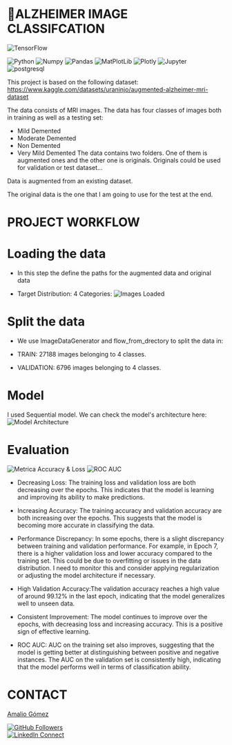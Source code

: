 
# 📑ALZHEIMER IMAGE CLASSIFCATION
![TensorFlow](https://img.shields.io/badge/TensorFlow-%23FF6F00.svg?style=for-the-badge&logo=TensorFlow&logoColor=white)


![Python](https://img.shields.io/badge/Python-100000?style=flat&logo=python&logoColor=FFFFFF&labelColor=5C5C5C&color=3776AB)
![Numpy](https://img.shields.io/badge/NumPy-100000?style=flat&logo=Numpy&logoColor=FFFFFF&labelColor=5C5C5C&color=013243)
![Pandas](https://img.shields.io/badge/Pandas-100000?style=flat&logo=Pandas&logoColor=FFFFFF&labelColor=5C5C5C&color=150458)
![MatPlotLib](https://img.shields.io/badge/MatPlotLib-100000?style=flat&logo=LOT-Polish-Airlines&logoColor=FFFFFF&labelColor=5C5C5C&color=E4637C)
![Plotly](https://img.shields.io/badge/Plotly-100000?style=flat&logo=Plotly&logoColor=FFFFFF&labelColor=5C5C5C&color=3F4F75)
![Jupyter](https://img.shields.io/badge/Jupyter-100000?style=flat&logo=Jupyter&logoColor=FFFFFF&labelColor=5C5C5C&color=F37626)
![postgresql](https://img.shields.io/badge/SQL-100000?style=flat&logo=postgresql&logoColor=FFFFFF&labelColor=5C5C5C&color=CC2927)


This project is based on the following dataset:  https://www.kaggle.com/datasets/uraninjo/augmented-alzheimer-mri-dataset

The data consists of MRI images. The data has four classes of images both in training as well as a testing set:

- Mild Demented
- Moderate Demented
- Non Demented
- Very Mild Demented
The data contains two folders. One of them is augmented ones and the other one is originals.
Originals could be used for validation or test dataset…

Data is augmented from an existing dataset.

The original data is the one that I am going to use for the test at the end.

# PROJECT WORKFLOW

# Loading the data

- In this step the define the paths for the augmented data and original data

- Target Distribution: 4 Categories:
![Images Loaded](https://i.postimg.cc/h43ShXym/cerebros.png)




# Split the data

- We use ImageDataGenerator and flow_from_drectory to split the data in:

- TRAIN: 27188 images belonging to 4 classes.
- VALIDATION: 6796 images belonging to 4 classes.


# Model 

I used Sequential model. We can check the model's architecture here: 
![Model Architecture](https://i.postimg.cc/mZqyjSpg/model-architecture.png)

# Evaluation

![Metrica Accuracy & Loss](https://i.postimg.cc/76n0hcQV/metri1.png)
![ROC AUC](https://i.postimg.cc/HLs95TXN/metri22.png)


- Decreasing Loss: The training loss and validation loss are both decreasing over the epochs. This indicates that the model is learning and improving its ability to make predictions.

- Increasing Accuracy: The training accuracy and validation accuracy are both increasing over the epochs. This suggests that the model is becoming more accurate in classifying the data.

- Performance Discrepancy: In some epochs, there is a slight discrepancy between training and validation performance. For example, in Epoch 7, there is a higher validation loss and lower accuracy compared to the training set. This could be due to overfitting or issues in the data distribution. I need to monitor this and consider applying regularization or adjusting the model architecture if necessary.

- High Validation Accuracy:The validation accuracy reaches a high value of around 99.12% in the last epoch, indicating that the model generalizes well to unseen data.

- Consistent Improvement: The model continues to improve over the epochs, with decreasing loss and increasing accuracy. This is a positive sign of effective learning.

- ROC AUC: AUC on the training set also improves, suggesting that the model is getting better at distinguishing between positive and negative instances. The AUC on the validation set is consistently high, indicating that the model performs well in terms of classification ability.

# CONTACT
[Amalio Gómez](https://amaliogomezlopez.com/)

[![GitHub Followers](https://img.shields.io/github/followers/amaliogomezlopez?style=social)](https://github.com/amaliogomezlopez)  
[![LinkedIn Connect](https://img.shields.io/badge/LinkedIn-Connect-blue?style=social&logo=linkedin)](https://www.linkedin.com/in/amaliogomezlopez/)